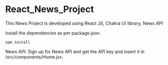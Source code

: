 # React_News_Project
This News Project is developed using React JS, Chakra UI library, News API
 
Install the dependencies as per package.json. 
 ```
 npm install
 ```
News API:
Sign up for News API and get the API key and insert it in /src/components/Home.jsx.


